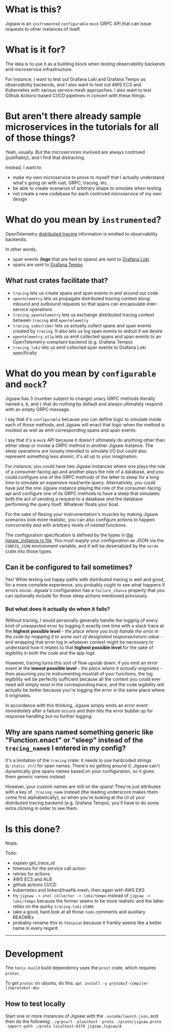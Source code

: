# What is this?
Jigsaw is an `instrumented` `configurable` `mock` GRPC API that can issue requests to other instances of itself.

# What is it for?
The idea is to use it as a building block when testing observability backends and microservice infrastructure.

For instance, I want to test out Grafana Loki and Grafana Tempo as observability backends, and I also want to test out AWS ECS and Kubernetes with various service mesh approaches. I also want to test Github Actions-based CI/CD pipelines in concert with these things.

# But aren't there already sample microservices in the tutorials for all of those things?
Yeah, usually. But the microservices involved are always contrived (justifiably), and I find that distracting.

Instead, I want to
- make my own microservice to prove to myself that I actually understand what's going on with rust, GRPC, tracing, etc.
- be able to create scenarios of arbitrary shape to simulate when testing
- not create a new codebase for each contrived microservice of my own design

# What do you mean by `instrumented`?
OpenTelemetry [distributed tracing](https://opentelemetry.io/docs/concepts/observability-primer/#understanding-distributed-tracing) information is emitted to observability backends.

In other words,
- span events (**logs** that are tied to spans) are sent to [Grafana Loki](https://grafana.com/oss/loki/)
- spans are sent to [Grafana Tempo](https://grafana.com/oss/tempo/)

## What rust crates facilitate that?
- `tracing` lets us create spans and span events in and around our code
- `opentelemetry` lets us propagate distributed tracing context along inbound and outbound requests so that spans can encapsulate inter-service operations
- `tracing_opentelemetry` lets us exchange distributed tracing context between `tracing` and `opentelemetry`
- `tracing_subscriber` lets us actually collect spans and span events created by `tracing`. It also lets us log span events to stdout if we desire
- `opentelemetry_otlp` lets us emit collected spans and span events to an OpenTelemetry-compliant backend (e.g. Grafana Tempo)
- `tracing_loki` lets us emit collected span events to Grafana Loki specifically

# What do you mean by `configurable` and `mock`?
Jigsaw has 3 (number subject to change) unary GRPC methods literally named `A`, `B`, and `C` that do nothing by default and always ultimately respond with an empty GRPC message.

I say that it's `configurable` because you can define logic to simulate inside each of those methods, and Jigsaw will enact that logic when the method is invoked as well as emit corresponding spans and span events.

I say that it's a `mock` API because it doesn't ultimately do anything other than either sleep or invoke a GRPC method in another Jigsaw instance. The sleep operations are loosely intended to simulate I/O but could also represent something less atomic: it's all up to your imagination.

For instance, you could have two Jigsaw instances where one plays the role of a consumer-facing api and another plays the role of a database, and you could configure one of the GRPC methods of the latter to sleep for a long time to simulate an expensive read/write query. Alternatively, you could have just the one Jigsaw instance playing the role of the consumer-facing api and configure one of its GRPC methods to have a sleep that simulates both the act of sending a request to a database _and_ the database performing the query itself. Whatever floats your boat.

For the sake of flexing your instrumentation's muscles by making Jigsaw scenarios look more realistic, you can also configure actions to happen concurrently and with arbitrary levels of nested functions.

The configuration specification is defined by the types in [the jigsaw_instance.rs file](/src/jigsaw_instance.rs). You must supply your configuration as JSON via the `CONFIG_JSON` environment variable, and it will be deserialized by the `serde` crate into those types.

## Can it be configured to fail sometimes?
Yes! While testing out happy paths with distributed tracing is well and good, for a more complete experience, you probably ought to see what happens if errors occur. Jigsaw's configuration has a `failure_chance` property that you can optionally include for those sleep actions mentioned previously.

### But what does it actually do when it fails?
Without tracing, I would personally generally handle the logging of every kind of unexpected error by logging it exactly one time with a stack trace at the **highest possible level** - _the place where you truly handle the error in the code by mapping it to some sort of designated response/return value_ - and wrapping that error log in whatever context might be necessary to understand how it relates to that **highest possible level** for the sake of legibility in both the code and the app logs.

However, tracing turns this sort of flow upside down: if you emit an error event at the **lowest possible level** - _the place where it actually originates_ - then assuming you're instrumenting most/all of your functions, the log legibility will be perfectly sufficient because all the context you could ever need will simply exist in the corresponding trace, and the code legibility will actually be better because you're logging the error in the same place where it originates.

In accordance with this thinking, Jigsaw simply emits an error event _immediately_ after a failure occurs and then lets the error bubble up for response handling but no further logging.

## Why are spans named something generic like "Function.enact" or "sleep" instead of the `tracing_name`s I entered in my config?
It's a limitation of the `tracing` crate: it needs to use hardcoded strings (`&'static str`) for span names. There's no getting around it; Jigsaw can't dynamically give spans names based on your configuration, so it gives them generic names instead.

However, your custom names are still on the spans! They're just attributes with a key of `_tracing_name` instead (the leading underscore makes them come first alphabetically), so when you're looking at the UI of your distributed tracing backend (e.g. Grafana Tempo), you'll have to do some extra clicking in order to see them.

# Is this done?
Nope.

Todo:
- explain get_trace_id 
- timeouts for the service call action
- retries for actions
- AWS ECS and ALB
- github actions CI/CD
- kubernetes and linkerd/traefik mesh, then again with AWS EKS
- try `jigsaw -> otel collector -> loki/tempo` instead of `jigsaw -> loki/tempo` because the former seems to be more realistic and the latter relies on the quirky `tracing-loki` crate
- take a good, hard look at all those `todo` comments and auxiliary READMEs
- probably rename this to `thespian` because it frankly seems like a better name in every regard

---
# Development
The `tonic-build` build dependency uses the `prost` crate, which requires `protoc`.

To get `protoc` on ubuntu, do this:
```apt install -y protobuf-compiler libprotobuf-dev```

## How to test locally
Start one or more instances of Jigsaw with the `.vscode/launch.json`, and then do the following:
```./grpcurl -plaintext -proto ./proto/jigsaw.proto -import-path ./proto localhost:6379 jigsaw.Jigsaw/A```